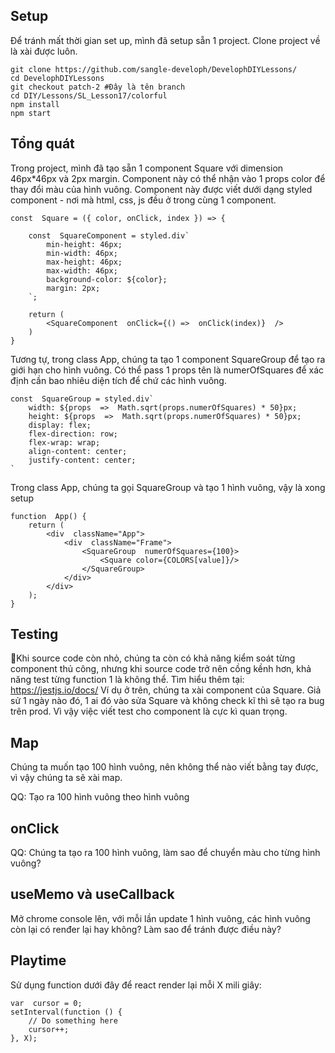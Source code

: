 ## Setup
Để tránh mất thời gian set up, mình đã setup sẵn 1 project. Clone project về là xài được luôn.
```
git clone https://github.com/sangle-developh/DevelophDIYLessons/ 
cd DevelophDIYLessons
git checkout patch-2 #Đây là tên branch
cd DIY/Lessons/SL_Lesson17/colorful
npm install
npm start
```

## Tổng quát
Trong project, mình đã tạo sẵn 1 component Square với dimension 46px*46px và 2px margin. Component này có thể nhận vào 1 props color để thay đổi màu của hình vuông. Component này được viết dưới dạng styled component - nơi mà html, css, js đều ở trong cùng 1 component. 

```
const  Square = ({ color, onClick, index }) => {

	const  SquareComponent = styled.div`
		min-height: 46px;
		min-width: 46px;
		max-height: 46px;
		max-width: 46px;
		background-color: ${color};
		margin: 2px;
	`;

	return (
		<SquareComponent  onClick={() =>  onClick(index)}  />
	)
}
```

Tương tự, trong class App, chúng ta tạo 1 component SquareGroup để tạo ra giới hạn cho hình vuông. Có thể pass 1 props tên là numerOfSquares để xác định cần bao nhiêu diện tích để chứ các hình vuông.
```
const  SquareGroup = styled.div`
	width: ${props  =>  Math.sqrt(props.numerOfSquares) * 50}px;
	height: ${props  =>  Math.sqrt(props.numerOfSquares) * 50}px;
	display: flex;
	flex-direction: row;
	flex-wrap: wrap;
	align-content: center;
	justify-content: center;
`
```

Trong class App,  chúng ta gọi SquareGroup và tạo 1 hình vuông, vậy là xong setup
```
function  App() {
	return (
		<div  className="App">
			<div  className="Frame">
				<SquareGroup  numerOfSquares={100}>
					<Square color={COLORS[value]}/>
				</SquareGroup>
			</div>
		</div>
	);
}
```

## Testing
Khi source code còn nhỏ, chúng ta còn có khả năng kiểm soát từng component thủ công, nhưng khi source code trở nên cồng kềnh hơn, khả năng test từng function 1 là không thể.
Tìm hiểu thêm tại: https://jestjs.io/docs/
Ví dụ ở trên, chúng ta xài component của Square. Giả sử 1 ngày nào đó, 1 ai đó vào sửa Square và không check kĩ thì sẽ tạo ra bug trên prod. Vì vậy việc viết test cho component là cực kì quan trọng. 

## Map
Chúng ta muốn tạo 100 hình vuông, nên không thể nào viết bằng tay được, vì vậy chúng ta sẽ xài map.

QQ: Tạo ra 100 hình vuông theo hình vuông

## onClick
QQ: Chúng ta tạo ra 100 hình vuông, làm sao để chuyển màu cho từng hình vuông?

## useMemo và useCallback
Mở chrome console lên, với mỗi lần update 1 hình vuông, các hình vuông còn lại có renđer lại hay không? Làm sao để tránh được điều này?

## Playtime
Sử dụng function dưới đây để react render lại mỗi X mili giây:
```
var  cursor = 0;
setInterval(function () {
	// Do something here
	cursor++;
}, X);
```
